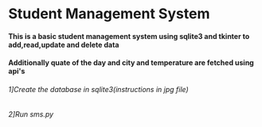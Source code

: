 # Student Management System
#### This is a basic student management system using sqlite3 and tkinter to add,read,update and delete data
#### Additionally quate of the day and city and temperature are fetched using api's

###### 1]Create the database in sqlite3(instructions in jpg file)
###### 2]Run sms.py
